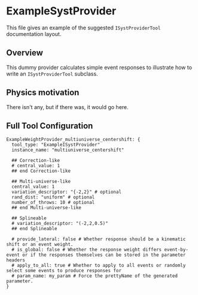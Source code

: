# ExampleSystProvider

This file gives an example of the suggested `ISystProviderTool` documentation layout.

## Overview

This dummy provider calculates simple event responses to illustrate how to write an `ISystProviderTool` subclass.

## Physics motivation

There isn't any, but if there was, it would go here.

## Full Tool Configuration

```
ExampleWeightProvider_multiuniverse_centershift: {
  tool_type: "ExampleISystProvider"
  instance_name: "multiuniverse_centershift"

  ## Correction-like
  # central_value: 1
  ## end Correction-like

  ## Multi-universe-like
  central_value: 1
  variation_descriptor: "{-2,2}" # optional
  rand_dist: "uniform" # optional
  number_of_throws: 10 # optional
  ## end Multi-universe-like

  ## Splineable
  # variation_descriptor: "(-2,2,0.5)"
  ## end Splineable

  # provide_lateral: false # Whether response should be a kinematic shift or an event weight.
  # is_global: false # Whether the response weight differs event-by-event or if the responses themselves can be stored in the parameter headers
  # apply_to_all: true # Whether to apply to all events or randomly select some events to produce responses for
  # param_name: my_param # Force the prettyName of the generated parameter.
}
```
